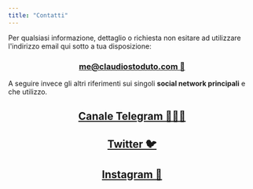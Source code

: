 ```yaml
---
title: "Contatti"
---
```

Per qualsiasi informazione, dettaglio o richiesta non esitare ad utilizzare l'indirizzo email qui sotto a tua disposizione:

<h3 style="text-align: center;"><a href="mailto:me@claudiostoduto.com">me@claudiostoduto.com 📧</a></h3>

A seguire invece gli altri riferimenti sui singoli **social network principali** e che utilizzo.

<h2 id="canale-telegram-http-t-me-ilrompiscatole" style="text-align: center;"><a href="http://t.me/ilrompiscatole">Canale Telegram 💁🏻‍♂️</a></h2>
<h2 id="twitter-http-www-twitter-com-claudiostoduto" style="text-align: center;"><a href="http://www.twitter.com//claudiostoduto">Twitter 🐦</a></h2>
<h2 id="instagram-http-www-instagram-com-claudiostoduto" style="text-align: center;"><a href="http://www.instagram.com/claudiostoduto">Instagram 📸</a></h2>